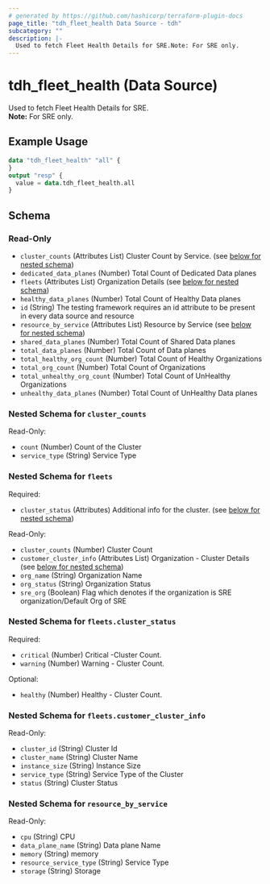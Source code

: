 ```yaml
---
# generated by https://github.com/hashicorp/terraform-plugin-docs
page_title: "tdh_fleet_health Data Source - tdh"
subcategory: ""
description: |-
  Used to fetch Fleet Health Details for SRE.Note: For SRE only.
---
```


# tdh_fleet_health (Data Source)

Used to fetch Fleet Health Details for SRE.<br>**Note:** For SRE only.

## Example Usage

```terraform
data "tdh_fleet_health" "all" {
}
output "resp" {
  value = data.tdh_fleet_health.all
}
```

<!-- schema generated by tfplugindocs -->
## Schema

### Read-Only

- `cluster_counts` (Attributes List) Cluster Count by Service. (see [below for nested schema](#nestedatt--cluster_counts))
- `dedicated_data_planes` (Number) Total Count of Dedicated Data planes
- `fleets` (Attributes List) Organization Details (see [below for nested schema](#nestedatt--fleets))
- `healthy_data_planes` (Number) Total Count of Healthy Data planes
- `id` (String) The testing framework requires an id attribute to be present in every data source and resource
- `resource_by_service` (Attributes List) Resource by Service (see [below for nested schema](#nestedatt--resource_by_service))
- `shared_data_planes` (Number) Total Count of Shared Data planes
- `total_data_planes` (Number) Total Count of Data planes
- `total_healthy_org_count` (Number) Total Count of Healthy Organizations
- `total_org_count` (Number) Total Count of Organizations
- `total_unhealthy_org_count` (Number) Total Count of UnHealthy Organizations
- `unhealthy_data_planes` (Number) Total Count of UnHealthy Data planes

<a id="nestedatt--cluster_counts"></a>
### Nested Schema for `cluster_counts`

Read-Only:

- `count` (Number) Count of the Cluster
- `service_type` (String) Service Type


<a id="nestedatt--fleets"></a>
### Nested Schema for `fleets`

Required:

- `cluster_status` (Attributes) Additional info for the cluster. (see [below for nested schema](#nestedatt--fleets--cluster_status))

Read-Only:

- `cluster_counts` (Number) Cluster Count
- `customer_cluster_info` (Attributes List) Organization - Cluster Details (see [below for nested schema](#nestedatt--fleets--customer_cluster_info))
- `org_name` (String) Organization Name
- `org_status` (String) Organization Status
- `sre_org` (Boolean) Flag which denotes if the organization is SRE organization/Default Org of SRE

<a id="nestedatt--fleets--cluster_status"></a>
### Nested Schema for `fleets.cluster_status`

Required:

- `critical` (Number) Critical -Cluster Count.
- `warning` (Number) Warning - Cluster Count.

Optional:

- `healthy` (Number) Healthy - Cluster Count.


<a id="nestedatt--fleets--customer_cluster_info"></a>
### Nested Schema for `fleets.customer_cluster_info`

Read-Only:

- `cluster_id` (String) Cluster Id
- `cluster_name` (String) Cluster Name
- `instance_size` (String) Instance Size
- `service_type` (String) Service Type of the Cluster
- `status` (String) Cluster Status



<a id="nestedatt--resource_by_service"></a>
### Nested Schema for `resource_by_service`

Read-Only:

- `cpu` (String) CPU
- `data_plane_name` (String) Data plane Name
- `memory` (String) memory
- `resource_service_type` (String) Service Type
- `storage` (String) Storage


